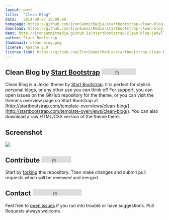 ```yaml
---
layout: post
title:  "Clean Blog"
date:   2014-09-27 15:09:00
homepage: https://github.com/IronSummitMedia/startbootstrap-clean-blog-jekyll
download: https://github.com/IronSummitMedia/startbootstrap-clean-blog-jekyll/archive/gh-pages.zip
demo: http://ironsummitmedia.github.io/startbootstrap-clean-blog-jekyll/
author: Start Bootstrap
thumbnail: clean-blog.png
license: Apache 2.0
license_link: https://github.com/IronSummitMedia/startbootstrap-clean-blog-jekyll/blob/gh-pages/LICENSE
---
```


## Clean Blog by [Start Bootstrap](http://startbootstrap.com) <iframe src="http://ghbtns.com/github-btn.html?user=IronSummitMedia&repo=startbootstrap-clean-blog-jekyll&type=watch&count=true" allowtransparency="true" frameborder="0" scrolling="0" width="110" height="20"></iframe>

Clean Blog is a Jekyll theme by [Start Bootstrap](http://startbootstrap.com). It is perfect for stylish personal blogs, or any other use you can think of! For support, you can open issues on the GitHub repository for the theme, or you can visit the theme's overview page on Start Bootstrap at [http://startbootstrap.com/template-overviews/clean-blog/](http://startbootstrap.com/template-overviews/clean-blog/). You can also download a raw HTML/CSS version of the theme there.

## Screenshot

![](http://sbootstrap.startbootstrapc.netdna-cdn.com/assets/img/templates/clean-blog.jpg)

## Contribute <iframe src="http://ghbtns.com/github-btn.html?user=IronSummitMedia&repo=startbootstrap-clean-blog-jekyll&type=fork&count=true" allowtransparency="true" frameborder="0" scrolling="0" width="95" height="20"></iframe>
Start by [forking](https://github.com/IronSummitMedia/startbootstrap-clean-blog-jekyll/fork) this repository. Then make changes and submit pull requests which will be reviewed and merged.

## Contact <iframe src="http://ghbtns.com/github-btn.html?user=davidmiller&type=follow" allowtransparency="true" frameborder="0" scrolling="0" width="156" height="20"></iframe>
Feel free to [open issues](https://github.com/IronSummitMedia/startbootstrap-clean-blog-jekyll) if you run into trouble or have suggestions.
Pull Requests always welcome.
